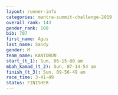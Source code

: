 ```yaml
---
layout: runner-info 
categories: mantra-summit-challenge-2019 
overall_rank: 143
gender_rank: 108
bib: 707
first_name: Agus
last_name: Sandy
gender: M
team_name: KANTORUN
start_(t_1): Sun, 06-15-00 am
mbah_kamad_(t_2): Sun, 07-14-54 am
finish_(t_3): Sun, 09-56-49 am
race_time: 3-41-49
status: FINISHER
---
```

